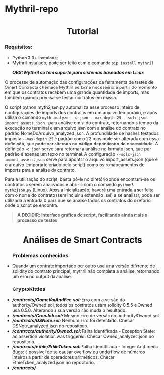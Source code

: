 # Mythril-repo


<h1 align="center">Tutorial</h1>
<h3>Requisitos:</h3>
<ul>
    <li>Python 3.9+ instalado; </li>
    <li>Mythril instalado, pode ser feito com o comando <code>pip install mythril</code> </li>
    <p><i><b>OBS: Mythril só tem suporte para sistemas baseados em Linux</i></b></p>
</ul>
<p>O processo de automação das configurações da ferramenta de testes de Smart Contracts chamada Mythril se torna necessário a partir do momento em que os contratos recebem uma grande quantidade de imports, mas também quando precisa-se testar contratos em massa.</p>
<p>O script python myth2json.py automatiza esse processo inteiro de configurações de imports dos contratos em um arquivo temporário, e após utiliza o comando <code>myth analyze <file> -o json --max-depth 25 --solc-json import_assets.json </code> para análise em si do contrato, retornando o tempo da execução no terminal e um arquivo json com a análise do contrato no padrão NomeDoArquivo_analyzed.json. A profundidade de hashes testados imposta <code>--max-depth 25</code> é padrão como 22 mas pode ser alterada com essa definição, que pode ser alterada no código dependendo da necessidade. A definição <code>-o json</code> serve para retornar a análise no formato json, que por padrão é apenas um texto no terminal. A configuração <code>--solc-json import_assets.json</code> serve para apontar o arquivo import_assets.json (que é o arquivo temporário criado pelo script) como os remapeamentos de imports para a análise do contrato.</p>
<p>Para a utilização do script, basta pô-lo no diretório onde encontram-se os contratos a serem analisados e abrí-lo com o comando <code>python3 myth2json.py</code> (Linux). Após a inicialização, haverá uma entrada a ser feita com o nome do contrato (sem incluir a extensão .sol) a se analisar, pode ser utilizada a entrada 0 para que se analise todos os contratos do diretório onde o script se encontra.</p>
<blockquote> <b>A DECIDIR: interface gráfica do script, facilitando ainda mais o processo de testes</b> </blockquote>


<h1 align="center">Análises de Smart Contracts</h1>
<ul>
<h3>Problemas conhecidos</h3>
    <li> Quando um contrato importado por outro usa uma versão diferente de solidity do contrato principal, mythril não completa a análise, retornando um erro no output da análise.</li>
<h3>CryptoKitties</h3>    
    <li><i><b> /contracts/GameVarAndFee.sol: </b></i> Erro com a versão do authority/Owned.sol, todos os contratos usam solidity 0.5.5 e Owned usa 0.5.0. Alterando a sua versão não muda o resultado.</li>
    <li><i><b> /contracts/CronJob.sol: </b></i>Mesmo erro de versão do authority/Owned.sol</li>
    <li><i><b> /contracts/DSNote.sol: </b></i> Nenhum erro foi detectado. Checar DSNote_analyzed.json no repositório. </li>
    <li><i><b> /contracts/authority/Owned.sol: </b></i> Falha identificada - Exception State: an assertion violation was triggered. Checar Owned_analyzed.json no repositorio.</li>
    <li><i><b> /contracts/ethie/EthieToken.sol: </b></i> Falha identificada - Integer Arithmetic Bugs: é possível de se causar overflow ou underflow de números inteiros a partir de operadores aritméticos. Checar EthieToken_analyzed.json no repositório.</li> 
    <li><i><b> /contracts/ </b></i> </li> 
    
</ul>
